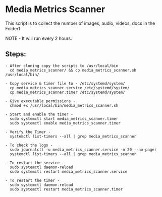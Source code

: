# Media Metrics Scanner

This script is to collect the number of images, audio, videos, docs in the Folder1. 

NOTE - It will run every 2 hours. 


Steps:
---
    - After cloning copy the scripts to /usr/local/bin
      cd media_metrics_scanner/ && cp media_metrics_scanner.sh /usr/local/bin/

    - Copy service & timer file to - /etc/systemd/system/
      cp media_metrics_scanner.service /etc/systemd/system/
      cp media_metrics_scanner.timer /etc/systemd/system/

    - Give executable permissions - 
      chmod +x /usr/local/bin/media_metrics_scanner.sh

    - Start and enable the timer - 
      sudo systemctl start media_metrics_scanner.timer
      sudo systemctl enable media_metrics_scanner.timer

    - Verify the Timer - 
      systemctl list-timers --all | grep media_metrics_scanner

    - To check the logs - 
      sudo journalctl -u media_metrics_scanner.service -n 20 --no-pager
      systemctl list-timers --all | grep media_metrics_scanner
    
    - To restart the service - 
      sudo systemctl daemon-reload
      sudo systemctl restart media_metrics_scanner.service
    
    - To restart the timer - 
      sudo systemctl daemon-reload
      sudo systemctl restart media_metrics_scanner.timer
